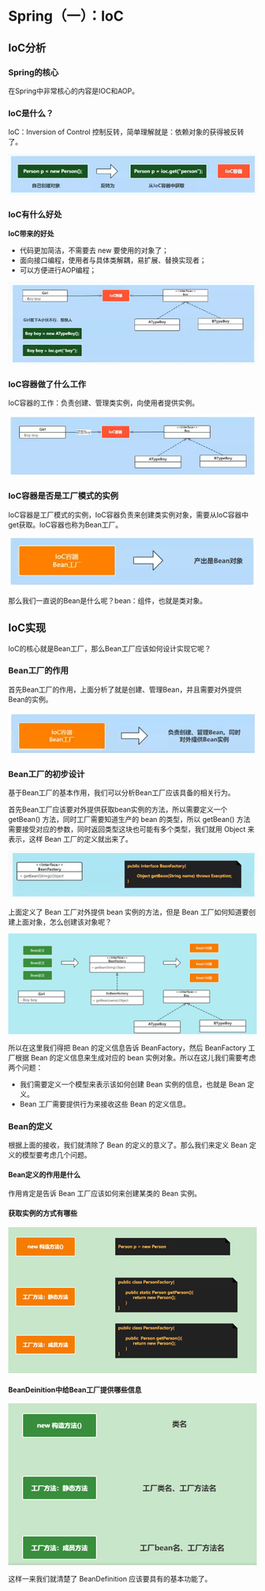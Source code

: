 # Spring（一）：IoC

## IoC分析
### Spring的核心
在Spring中非常核心的内容是IOC和AOP。

### IoC是什么？
IoC：Inversion of Control 控制反转，简单理解就是：依赖对象的获得被反转了。

![Spring（一）：IoC_1](./pics/Spring（一）：IoC_1.png)

### IoC有什么好处

**IoC带来的好处**
- 代码更加简洁，不需要去 new 要使用的对象了；
- 面向接口编程，使用者与具体类解耦，易扩展、替换实现者；
- 可以方便进行AOP编程；

![Spring（一）：IoC_2.png](./pics/Spring（一）：IoC_2.png)

### IoC容器做了什么工作
IoC容器的工作：负责创建、管理类实例，向使用者提供实例。

![Spring（一）：IoC_3.png](./pics/Spring（一）：IoC_3.png)

### IoC容器是否是工厂模式的实例
IoC容器是工厂模式的实例，IoC容器负责来创建类实例对象，需要从IoC容器中get获取。IoC容器也称为Bean工厂。

![Spring（一）：IoC_4.png](./pics/Spring（一）：IoC_4.png)

那么我们一直说的Bean是什么呢？bean：组件，也就是类对象。


## IoC实现
IoC的核心就是Bean工厂，那么Bean工厂应该如何设计实现它呢？

### Bean工厂的作用
首先Bean工厂的作用，上面分析了就是创建、管理Bean，并且需要对外提供Bean的实例。

![Spring（一）：IoC_5.png](./pics/Spring（一）：IoC_5.png)

### Bean工厂的初步设计
基于Bean工厂的基本作用，我们可以分析Bean工厂应该具备的相关行为。

首先Bean工厂应该要对外提供获取bean实例的方法，所以需要定义一个 getBean() 方法，同时工厂需要知道生产的 bean 的类型，所以 getBean() 方法需要接受对应的参数，同时返回类型这块也可能有多个类型，我们就用 Object 来表示，这样 Bean 工厂的定义就出来了。

![Spring（一）：IoC_6.png](./pics/Spring（一）：IoC_6.png)

上面定义了 Bean 工厂对外提供 bean 实例的方法，但是 Bean 工厂如何知道要创建上面对象，怎么创建该对象呢？

![Spring（一）：IoC_7.png](./pics/Spring（一）：IoC_7.png)

所以在这里我们得把 Bean 的定义信息告诉 BeanFactory，然后 BeanFactory 工厂根据 Bean 的定义信息来生成对应的 bean 实例对象。所以在这儿我们需要考虑两个问题：
 - 我们需要定义一个模型来表示该如何创建 Bean 实例的信息，也就是 Bean 定义。
 - Bean 工厂需要提供行为来接收这些 Bean 的定义信息。


 ### Bean的定义
 根据上面的接收，我们就清除了 Bean 的定义的意义了。那么我们来定义 Bean 定义的模型要考虑几个问题。

 #### Bean定义的作用是什么
 作用肯定是告诉 Bean 工厂应该如何来创建某类的 Bean 实例。

 #### 获取实例的方式有哪些

 ![Spring（一）：IoC_8.png](./pics/Spring（一）：IoC_8.png)

#### BeanDeinition中给Bean工厂提供哪些信息

![Spring（一）：IoC_9.png](./pics/Spring（一）：IoC_9.png)

这样一来我们就清楚了 BeanDefinition 应该要具有的基本功能了。